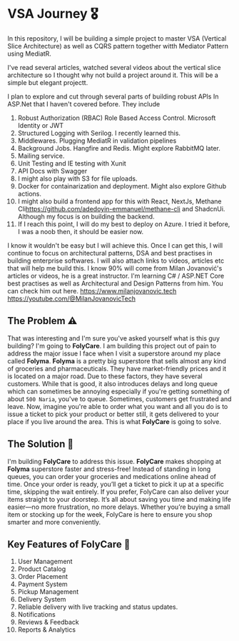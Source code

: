 # VSA Journey 🎖️

In this repository, I will be building a simple project to master VSA (Vertical Slice Architecture) as well as CQRS pattern together witth Mediator Pattern using MediatR.

I've read several articles, watched several videos about the vertical slice architecture so I thought why not build a project around it. This will be a simple but elegant projectt.

I plan to explore and cut through several parts of building robust APIs In ASP.Net that I haven't covered before. They include

1. Robust Authorization (RBAC) Role Based Access Control. Microsoft Identity or JWT
2. Structured Logging with Serilog. I recently learned this.
3. Middlewares. Plugging MediatR in validation pipelines 
4. Background Jobs. Hangfire and Redis. Might explore RabbitMQ later.
5. Mailing service.
6. Unit Testing and IE testing with Xunit
7. API Docs with Swagger
8. I might also play with S3 for file uploads.
9. Docker for containarization and deployment. Might also explore Github actions.
10. I might also build a frontend app for this with React, NextJs, Methane Cli<https://github.com/adedoyin-emmanuel/methane-cli> and ShadcnUi. Although my focus is on building the backend.
11. If I reach this point, I will do my best to deploy on Azure. I tried it before, I was a noob then, it should be easier now.

I know it wouldn't be easy but I will achieve this. Once I can get this, I will continue to focus on architectural patterns, DSA and best practises in building enterprise softwares.
I will also attach links to videos, articles etc that will help me build this. I know 90% will come from Milan Jovanović's articles or videos, he is a great instructor. I'm learning C# / ASP.NET Core best practises as 
well as Architectural and Design Patterns from him. You can check him out here. <https://www.milanjovanovic.tech> <https://youtube.com/@MilanJovanovicTech>


## The Problem ⚠️

That was interesting and I'm sure you've asked yourself what is this guy building? I'm going to **FolyCare**. I am building this project out of pain to address the major issue I face when I visit a superstore
around my place called **Folyma**. **Folyma** is a pretty big superstore that sells almost any kind of groceries and pharmaceuticals. They have market-friendly prices and it is located on a major road. 
Due to these factors, they have several customers. While that is good, it also introduces delays and long queue which can sometimes be annoying especially if you're getting something of about `500 Naria`, 
you've to queue. Sometimes, customers get frustrated and leave. Now, imagine you're able to order what you want and all you do is to issue a ticket to pick your product or better still, it gets delivered to 
your place if you live around the area. This is what **FolyCare** is going to solve. 


## The Solution 🔧

I'm building **FolyCare** to address this issue. **FolyCare** makes shopping at **Folyma** superstore faster and stress-free! Instead of standing in long queues, you can order your groceries and medications online ahead of time. 
Once your order is ready, you’ll get a ticket to pick it up at a specific time, skipping the wait entirely. If you prefer, FolyCare can also deliver your items straight to your doorstep.
It’s all about saving you time and making life easier—no more frustration, no more delays. Whether you’re buying a small item or stocking up for the week, FolyCare is here to ensure you shop smarter and more conveniently.

## Key Features of FolyCare 🧰
1. User Management
2. Product Catalog
3. Order Placement
4. Payment System 
5. Pickup Management 
6. Delivery System 
7. Reliable delivery with live tracking and status updates. 
8. Notifications 
9. Reviews & Feedback 
10. Reports & Analytics
